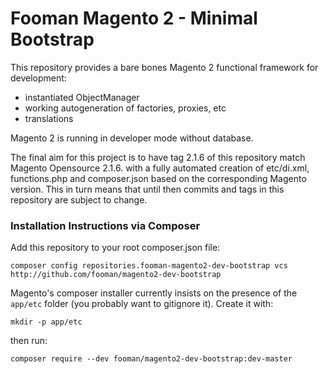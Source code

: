 Fooman Magento 2 - Minimal Bootstrap
===================

This repository provides a bare bones Magento 2 functional framework for development:
- instantiated ObjectManager
- working autogeneration of factories, proxies, etc 
- translations

Magento 2 is running in developer mode without database.

The final aim for this project is to have tag 2.1.6 of this repository match Magento Opensource 2.1.6. with a fully 
automated creation of etc/di.xml, functions.php and composer.json based on the corresponding Magento version. 
This in turn means that until then commits and tags in this repository are subject to change.

### Installation Instructions via Composer

Add this repository to your root composer.json file:

    composer config repositories.fooman-magento2-dev-bootstrap vcs http://github.com/fooman/magento2-dev-bootstrap

Magento's composer installer currently insists on the presence of the `app/etc` folder (you probably want to gitignore it). 
Create it with:

    mkdir -p app/etc

then run:

    composer require --dev fooman/magento2-dev-bootstrap:dev-master

